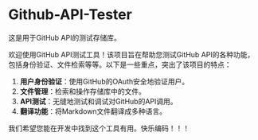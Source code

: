 # Github-API-Tester

这是用于GitHub API的测试存储库。

欢迎使用GitHub API测试工具！该项目旨在帮助您测试GitHub API的各种功能，包括身份验证、文件检索等等。以下是一些重点，突出了该项目的特点：

1. **用户身份验证**：使用GitHub的OAuth安全地验证用户。
2. **文件管理**：检索和操作存储库中的文件。
3. **API测试**：无缝地测试和调试对GitHub的API调用。
4. **翻译功能**：将Markdown文件翻译成多种语言。

我们希望您能在开发中找到这个工具有用。快乐编码！！！
